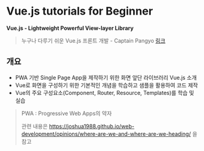 # Vue.js tutorials for Beginner

**Vue.js - Lightweight Powerful View-layer Library**

> 누구나 다루기 쉬운 Vue.js 프론트 개발 - Captain Pangyo [링크](https://www.inflearn.com/course/vue-pwa-vue-js-%EA%B8%B0%EB%B3%B8/)

## 개요

* PWA 기반 Single Page App을 제작하기 위한 화면 앞단 라이브러리 Vue.js 소개
* Vue로 화면을 구성하기 위한 기본적인 개념을 학습하고 샘플을 활용하여 코드 제작
* Vue의 주요 구성요소(Component, Router, Resource, Templates)를 학습 및 실습

> PWA : Progressive Web Apps의 약자
>
> 관련 내용은 https://joshua1988.github.io/web-development/opinions/where-are-we-and-where-are-we-heading/ 을 참고

